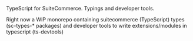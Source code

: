 TypeScript for SuiteCommerce. Typings and developer tools.

Right now a WIP monorepo containing suitecommerce (TypeScript) types (sc-types-* packages) and developer tools to write extensions/modules in typescript (ts-devtools)
